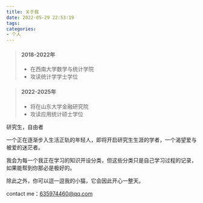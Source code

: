 ```yaml
---
title: 关于我
date: 2022-05-29 22:53:19
tags:
categories: 
- 个人
---
```

<!-- more -->

> #### 2018-2022年
> - 在西南大学数学与统计学院
> - 攻读统计学学士学位

> #### 2022-2025年
> - 将在山东大学金融研究院
> - 攻读应用统计硕士学位

<script src="dist/ribbon.min.js"></script>
研究生，自由者

一个正在逐渐步入生活正轨的年轻人，即将开启研究生生涯的学者，一个渴望爱与被爱的迷茫者。

我会为每一个我正在学习的知识开设分类，但这些分类只是自己学习过程的记录，如果能帮到你那必是极好的。

除此之外，你可以逗一逗我的小猫，它会因此开心一整天。

contact me：635974460@qq.com